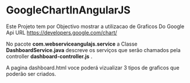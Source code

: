 # GoogleChartInAngularJS

Este Projeto tem por Objectivo mostrar a utilizacao de Graficos Do Google Api URL https://developers.google.com/chart/ 


No pacote **com.webserviceangulajs.service** a Classe **DashboardService.java** descreve os serviços que serão chamados pela controller **dashboard-controller.js** . 

A pagina dashboard.html voce poderá vizualizar 3 tipos de graficos que poderão ser criados. 
